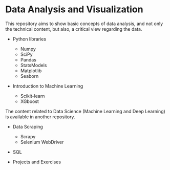 # Data Analysis and Visualization

This repository aims to show basic concepts of data analysis, and not only the technical content, but also, a critical view regarding the data.

* Python libraries
	* Numpy
	* SciPy
	* Pandas
	* StatsModels
	* Matplotlib
	* Seaborn

* Introduction to Machine Learning
	* Scikit-learn
	* XGboost

The content related to Data Science (Machine Learning and Deep Learning) is available in another repository.

* Data Scraping
	* Scrapy
	* Selenium WebDriver

* SQL

* Projects and Exercises
